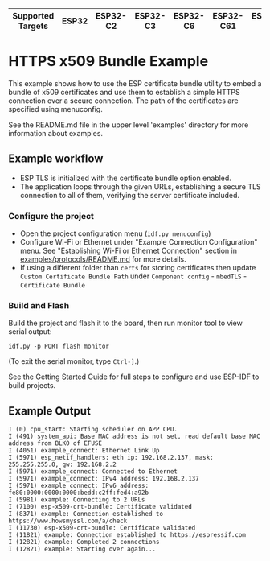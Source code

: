 | Supported Targets | ESP32 | ESP32-C2 | ESP32-C3 | ESP32-C6 | ESP32-C61 | ESP32-H2 | ESP32-P4 | ESP32-S2 | ESP32-S3 |
| ----------------- | ----- | -------- | -------- | -------- | --------- | -------- | -------- | -------- | -------- |

# HTTPS x509 Bundle Example

This example shows how to use the ESP certificate bundle utility to embed a bundle of x509 certificates and use them to
establish a simple HTTPS connection over a secure connection. The path of the certificates are specified using menuconfig.

See the README.md file in the upper level 'examples' directory for more information about examples.

## Example workflow
- ESP TLS is initialized with the certificate bundle option enabled.
- The application loops through the given URLs, establishing a secure TLS connection to all of them, verifying the server certificate included.

### Configure the project

* Open the project configuration menu (`idf.py menuconfig`)
* Configure Wi-Fi or Ethernet under "Example Connection Configuration" menu. See "Establishing Wi-Fi or Ethernet Connection" section in [examples/protocols/README.md](../README.md) for more details.
* If using a different folder than `certs` for storing certificates then update `Custom Certificate Bundle Path` under `Component config` - `mbedTLS` - `Certificate Bundle`

### Build and Flash

Build the project and flash it to the board, then run monitor tool to view serial output:

```
idf.py -p PORT flash monitor
```

(To exit the serial monitor, type ``Ctrl-]``.)

See the Getting Started Guide for full steps to configure and use ESP-IDF to build projects.

## Example Output
```
I (0) cpu_start: Starting scheduler on APP CPU.
I (491) system_api: Base MAC address is not set, read default base MAC address from BLK0 of EFUSE
I (4051) example_connect: Ethernet Link Up
I (5971) esp_netif_handlers: eth ip: 192.168.2.137, mask: 255.255.255.0, gw: 192.168.2.2
I (5971) example_connect: Connected to Ethernet
I (5971) example_connect: IPv4 address: 192.168.2.137
I (5971) example_connect: IPv6 address: fe80:0000:0000:0000:bedd:c2ff:fed4:a92b
I (5981) example: Connecting to 2 URLs
I (7100) esp-x509-crt-bundle: Certificate validated
I (8371) example: Connection established to https://www.howsmyssl.com/a/check
I (11730) esp-x509-crt-bundle: Certificate validated
I (11821) example: Connection established to https://espressif.com
I (12821) example: Completed 2 connections
I (12821) example: Starting over again...
```
